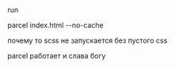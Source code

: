 run  

parcel index.html --no-cache

 почему то scss не запускается без пустого css 
 
 parcel работает и слава богу
